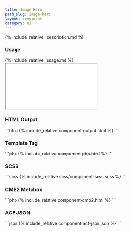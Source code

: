 ```yaml
---
title: Image Hero
path_slug: image-hero
layout: component
category: ui
---
```



{% include_relative _description.md %}

<h3 class="component__heading">Usage</h3>
{% include_relative _usage.md %}

<iframe class="live-output" src="{{ site.baseurl }}/components/{{page.path_slug}}/component-live.html">
</iframe>

<h3 class="component__heading">HTML Output</h3>
```html
{% include_relative component-output.html %}
```

<h3 class="component__heading">Template Tag</h3>
```php
{% include_relative component-php.html %}
```

<h3 class="component__heading">SCSS</h3>
```scss
{% include_relative scss/component-scss.scss %}
```

<h3 class="component__heading">CMB2 Metabox</h3>
```php
{% include_relative component-cmb2.html %}
```

<h3 class="component__heading">ACF JSON</h3>
```json
{% include_relative component-acf-json.json %}
```
